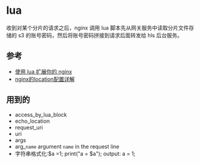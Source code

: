 # lua

收到对某个分片的请求之后，nginx 调用 lua 脚本先从网关服务中读取分片文件存储的 s3 的账号密码，然后将账号密码拼接到请求后面转发给 hls 后台服务。

## 参考

- [使用 lua 扩展你的 nginx](https://blog.csdn.net/jiao_fuyou/article/details/36010691#)
- [nginx的location配置详解](https://blog.csdn.net/tjcyjd/article/details/50897959)

## 用到的

- access_by_lua_block
- echo_location
- request_uri
- uri
- args
- arg_`name` argument `name` in the request line
- 字符串格式化:$a =1;  print("a = $a"); output: a = 1;
